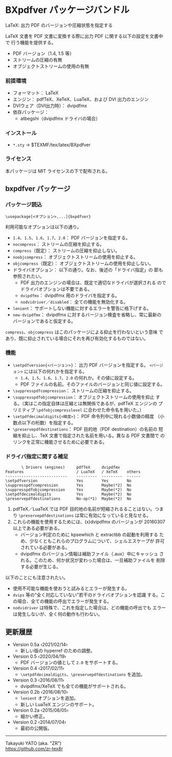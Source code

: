 BXpdfver パッケージバンドル
===========================

LaTeX: 出力 PDF のバージョンや圧縮状態を指定する

LaTeX 文書を PDF 文書に変換する際に出力 PDF に関する以下の設定を文書中で
行う機能を提供する。

  * PDF バージョン（1.4, 1.5 等）
  * ストリームの圧縮の有無
  * オブジェクトストリームの使用の有無

### 前提環境

  * フォーマット： LaTeX
  * エンジン： pdfTeX、XeTeX、LuaTeX、および DVI 出力のエンジン
  * DVIウェア（DVI出力時）： dvipdfmx
  * 依存パッケージ：
      - atbegshi（dvipdfmx ドライバの場合）

### インストール

  - `*.sty` → $TEXMF/tex/latex/BXpdfver

### ライセンス

本パッケージは MIT ライセンスの下で配布される。

bxpdfver パッケージ
-------------------

### パッケージ読込

    \usepackage[<オプション>,...]{bxpdfver}

利用可能なオプションは以下の通り。

  * `1.4`、`1.5`、`1.6`、`1.7`、`2.0`： PDF バージョンを指定する。
  * `nocompress`： ストリームの圧縮を抑止する。
  * `compress`（既定）： ストリームの圧縮を抑止しない。
  * `noobjcompress`： オブジェクトストリームの使用を抑止する。
  * `objcompress`（既定）： オブジェクトストリームの使用を抑止しない。
  * ドライバオプション： 以下の通り。なお、後述の「ドライバ指定」の
    節も参照されたい。
      + PDF 出力のエンジンの場合は、既定で適切なドライバが選択される
        のでドライバオプションは不要である。
      + `dvipdfmx`： dvipdfmx 用のドライバを指定する。
      + `nodvidriver`／`disabled`： 全ての機能を無効化する。
  * `lenient`： サポートしない機能に対するエラーを警告に格下げする。
  * `new-dvipdfmx`： dvipdfmx に対するバージョン検査を省略し、常に最新の
    バージョンであると仮定する。

`compress`、`objcompress` はこのパッケージによる抑止を行わないという意味
であり、既に抑止されている場合にそれを再び有効化するものではない。

### 機能

  * `\setpdfversion{<バージョン>}`： 出力 PDF バージョンを指定する。
    `<バージョン>` には以下の何れかを指定する。
      + `1.4`、`1.5`、`1.6`、`1.7`、`2.0` の何れか。その値に設定する。
      + PDF ファイルの名前。そのファイルのバージョンと同じ値に設定する。
  * `\suppresspdfcompression`： ストリームの圧縮を抑止する。
  * `\suppresspdfobjcompression`： オブジェクトストリームの使用を抑止
    する。（実はこの指定自体は圧縮とは無関係であるが、pdfTeX エンジンの
    プリミティブ `\pdfobjcompresslevel` に合わせた命令名を用いた。）
  * `\setpdfdecimaldigits{<精度>}`： PDF 命令列中に現れる小数値の精度
    （小数点以下の桁数）を指定する。
  * `\preservepdfdestinations`： PDF 目的地（PDF destination）の名前の
    短縮を抑止し、TeX 文書で指定された名前を用いる。異なる PDF 文書間で
    のリンクを正常に機能させるために必要である。

### ドライバ指定に関する補足

           \ Drivers (engines)     pdfTeX     dvipdfmx
    Features                       / LuaTeX   / XeTeX    others
    ---------------------------    ---------  ---------  ------
    \setpdfversion                 Yes        Yes        No
    \suppresspdfcompression        Yes        Maybe(*2)  No
    \suppresspdfobjcompression     Yes        Maybe(*2)  No
    \setpdfdecimaldigits           Yes        Maybe(*2)  No
    \preservepdfdestinations       No-op(*1)  Maybe(*2)  No

 1. pdfTeX／LuaTeX では PDF 目的地の名前が短縮されるることはない。つまり
    `\preservepdfdestinations` は常に有効になっていると見なせる。
 2. これらの機能を使用するためには、(x)dvipdfmx のバージョンが 20160307
    以上である必要がある。
      - バージョン判定のために kpsewhich と extractbb の起動を利用する
        ため、少なくともこれらのプログラムについて、シェルエスケープが
        許可されている必要がある。
      - dvipdfmx のバージョン情報は補助ファイル（.aux）中にキャッシュ
        される。このため、何か状況が変わった場合は、一旦補助ファイルを
        削除する必要が生じる。

以下のことにも注意されたい。

  * 使用不可能な機能を使おうと試みるとエラーが発生する。
  * `dvips` 等の“全く対応していない”若干のドライバオプションを認識
    する。この場合、全ての機能の呼出でエラーが発生する。
  * `nodvidriver` は特殊で、これを指定した場合は、どの機能の呼出でも
    エラーは発生しないが、全く何の動作も行わない。


更新履歴
--------

  * Version 0.5a ‹2021/02/14›
      - 新しい版の hyperref のための調整。
  * Version 0.5  ‹2020/04/19›
      - PDF バージョンの値として `2.0` をサポートする。
  * Version 0.4  ‹2017/02/11›
      - `\setpdfdecimaldigits`、`\preservepdfdestinations` を追加。
  * Version 0.3  ‹2016/08/11›
      - dvipdfmx/XeTeX でも全ての機能がサポートされる。
  * Version 0.2b ‹2016/08/10›
      - `lenient` オプションを追加。
      - 新しい LuaTeX エンジンのサポート。
  * Version 0.2a ‹2015/08/05›
      - 細かい修正。
  * Version 0.2  ‹2014/07/04›
      - 最初の公開版。

--------------------
Takayuki YATO (aka. "ZR")  
https://github.com/zr-tex8r
